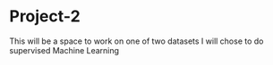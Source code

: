# Project-2
This will be a space to work on one of two datasets I will chose to do supervised Machine Learning
